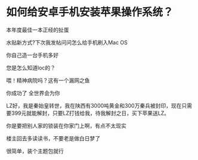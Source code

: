 # 如何给安卓手机安装苹果操作系统？


本年度最佳一本正经的扯蛋

水贴新方式?下次我发帖问问怎么给手机刷入Mac OS

你自己造一台手机多好

您是怎么知道loc的？

喂！精神病院吗？这有一个漏网之鱼

你成功了 全世界会为你<img src="static/image/smiley/default/victory.gif" smilieid="14" border="0" alt="" /><img src="static/image/smiley/default/victory.gif" smilieid="14" border="0" alt="" />

LZ好，我是秦始皇转世，我在陕西有3000吨黄金和300万秦兵被封印，现在只需要399元就能解封，只要LZ打钱给我，待我解封之日，买下苹果送LZ。

你是要把别人家的锁装在你家门上啊，有点不太现实<img id="aimg_PvCCq" onclick="zoom(this, this.src, 0, 0, 0)" class="zoom" src="https://cdn.jsdelivr.net/gh/hishis/forum-master/public/images/patch.gif" onmouseover="img_onmouseoverfunc(this)" onload="thumbImg(this)" border="0" alt="" />

楼主回去多读读书，不要老是做白日梦了

很简单，装个主题包就行

